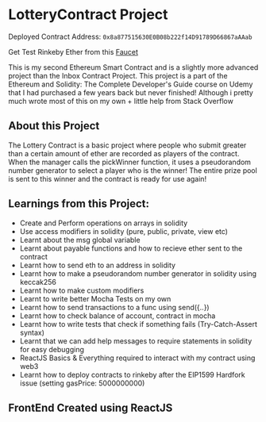 # LotteryContract Project

Deployed Contract Address: ```0x8a877515630E0B08b222f14D91789D66867aAAab```

Get Test Rinkeby Ether from this [Faucet](https://www.rinkeby.io/#faucet)

This is my second Ethereum Smart Contract and is a slightly more advanced project than the Inbox Contract Project. This project is a part of the Ethereum and Solidity: The Complete Developer's Guide course on Udemy that I had purchased a few years back but never finished! Although i pretty much wrote most of this on my own + little help from Stack Overflow

## About this Project
The Lottery Contract is a basic project where people who submit greater than a certain amount of ether are recorded as players of the contract. When the manager calls the pickWinner function, it uses a pseudorandom number generator to select a player who is the winner! The entire prize pool is sent to this winner and the contract is ready for use again!

## Learnings from this Project:
- Create and Perform operations on arrays in solidity
- Use access modifiers in solidity (pure, public, private, view etc)
- Learnt about the msg global variable
- Learnt about payable functions and how to recieve ether sent to the contract
- Learnt how to send eth to an address in solidity
- Learnt how to make a pseudorandom number generator in solidity using keccak256
- Learnt how to make custom modifiers
- Learnt to write better Mocha Tests on my own
- Learnt how to send transactions to a func using send({..})
- Learnt how to check balance of account, contract in mocha
- Learnt how to write tests that check if something fails (Try-Catch-Assert syntax)
- Learnt that we can add help messages to require statements in solidity for easy debugging
- ReactJS Basics & Everything required to interact with my contract using web3
- Learnt how to deploy contracts to rinkeby after the EIP1599 Hardfork issue (setting gasPrice: 5000000000)


## FrontEnd Created using ReactJS
